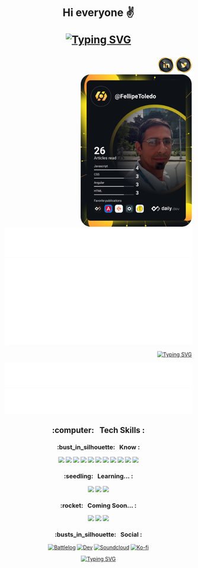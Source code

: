 
<h1 align="center">
Hi everyone ✌ 
  
[![Typing SVG](https://readme-typing-svg.herokuapp.com?font=Bangers&size=30&duration=4000&center=true&width=413&lines=%09%F0%9F%8C%B1Wellcome+to+my+GitHub%09%F0%9F%8C%B1)](https://git.io/typing-svg)
</h1>  
  



<div align="right">  
  <a href="https://www.linkedin.com/in/fellipetoledo/" target="_blank"><img  alt="Linkedim" title="Linkedin" src="https://github.com/FellipeToledo/FellipeToledo/blob/main/Images/Icons/linkedin-icon.png"></a>
  <a href="https://twitter.com/FellipeToledo"><img  alt="Twitter" title="Twitter" src="https://github.com/FellipeToledo/FellipeToledo/blob/main/Images/Icons/twitter-icon.png"></a>
</div>
    
<div>
  <a href="https://api.daily.dev/get?r=FellipeToledo" target="_blank">
    <img
      width="300"
      align="right"
      src="https://raw.githubusercontent.com/FellipeToledo/FellipeToledo/main/devcard.svg"
    />
  </a>
</div>

  
<div align="left">
  
  ![About me](https://raw.githubusercontent.com/FellipeToledo/FellipeToledo/main/about-me.svg)  
  ![Metrics](https://raw.githubusercontent.com/FellipeToledo/FellipeToledo/main/github-metrics.svg)
  
</div>

<div align="right">  
  
[![Typing SVG](https://readme-typing-svg.herokuapp.com?font=Tangerine&size=30&color=102AF6&width=413&lines=Fellipe+Toledo+de+Azevedo)](https://git.io/typing-svg)  
  
</div>
  
  ![Most used languages](https://raw.githubusercontent.com/FellipeToledo/FellipeToledo/main/language.svg)
  ![Achievements](https://raw.githubusercontent.com/FellipeToledo/FellipeToledo/main/achievements.svg)
  
<h2 align="center">
  :computer: &nbsp; Tech Skills :
</h2>
  
<h3 align="center">
:bust_in_silhouette: &nbsp; Know :
</h3>

<p align="center">
  <img src="https://img.shields.io/badge/java-%23ED8B00.svg?style=for-the-badge&logo=java&logoColor=white"/> 
  <img src="https://img.shields.io/badge/docker-%230db7ed.svg?style=for-the-badge&logo=docker&logoColor=white"/> 
  <img src="https://img.shields.io/badge/heroku-%23430098.svg?style=for-the-badge&logo=heroku&logoColor=white"/> 
  <img src="https://img.shields.io/badge/git-%23F05033.svg?style=for-the-badge&logo=git&logoColor=white"/> 
  <img src="https://img.shields.io/badge/github-%23121011.svg?style=for-the-badge&logo=github&logoColor=white"/> 
  <img src="https://img.shields.io/badge/spring-%236DB33F.svg?style=for-the-badge&logo=spring&logoColor=white"/> 
  <img src="https://img.shields.io/badge/postgres-%23316192.svg?style=for-the-badge&logo=postgresql&logoColor=white"/> 
  <img src="https://img.shields.io/badge/IntelliJIDEA-000000.svg?style=for-the-badge&logo=intellij-idea&logoColor=white"/> 
  <img src="https://img.shields.io/badge/Apache%20Maven-C71A36?style=for-the-badge&logo=Apache%20Maven&logoColor=white"/> 
  <img src="https://img.shields.io/badge/Postman-FF6C37?style=for-the-badge&logo=postman&logoColor=white"/> 
  <img src="https://img.shields.io/badge/Qgis-ffffff?style=for-the-badge&logo=qgis&logoColor=gren"/> 
</p>
  
<h3 align="center">  
   :seedling: &nbsp; Learning... :
</h3>
<p align="center">
  <img src="https://img.shields.io/badge/html5-%23E34F26.svg?style=for-the-badge&logo=html5&logoColor=white"/> 
  <img src="https://img.shields.io/badge/css3-%231572B6.svg?style=for-the-badge&logo=css3&logoColor=white"/> 
  <img src="https://img.shields.io/badge/javascript-%23323330.svg?style=for-the-badge&logo=javascript&logoColor=%23F7DF1E"/> 
</p>
  
<h3 align="center">  
   :rocket: &nbsp; Coming Soon... :
</h3>
<p align="center">
  <img src="https://img.shields.io/badge/react-%2320232a.svg?style=for-the-badge&logo=react&logoColor=%2361DAFB"/> 
  <img src="https://img.shields.io/badge/bootstrap-%23563D7C.svg?style=for-the-badge&logo=bootstrap&logoColor=white"/> 
  <img src="https://img.shields.io/badge/AWS-%23FF9900.svg?style=for-the-badge&logo=amazon-aws&logoColor=white"/> 
</p>
  
  
  
<h3 align="center">  
  :busts_in_silhouette: &nbsp; Social :
</h3>

<p align="center">  
  <a href="https://battlelog.battlefield.com/bf4/user/FellipeToledo/"><img alt="Battlelog" title="Game" src="https://shields.io/badge/-BATTLELOG-blue.svg?&style=for-the-badge&logo=ea&logoColor=white"></a>
  <a href="https://dev.to/fellipetoledo"><img alt="Dev" title="Social" src="https://shields.io/badge/-Dev.to-blue.svg?&style=for-the-badge&logo=dev.to&logoColor=white"></a>
  <a href="https://soundcloud.com/fellipe-toledo-133879191"><img alt="Soundcloud" title="Musica" src="https://shields.io/badge/-Soundcloud-critical.svg?&style=for-the-badge&logo=soundcloud&logoColor=white"></a>
  <a href="https://ko-fi.com/fellipetoledo"><img alt="Ko-fi" title="Contribuição" src="https://shields.io/badge/-BUY%20ME%20A%20COFFEE-CC2735.svg?&style=for-the-badge&logo=ko-fi&logoColor=white"></a>
</p>

<div align="center">

[![Typing SVG](https://readme-typing-svg.herokuapp.com?duration=4000&color=3DF798&center=true&vCenter=true&multiline=true&lines=%F0%9F%8C%B0________%F0%9F%8C%B1________%F0%9F%8C%B3________%F0%9F%8D%83)](https://git.io/typing-svg)
  
</div>
